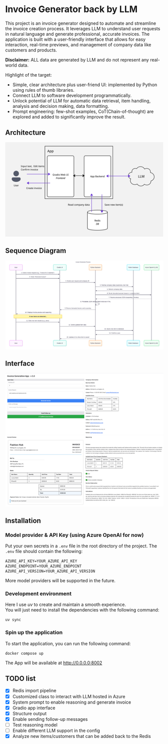 # Invoice Generator back by LLM

This project is an invoice generator designed to automate and streamline the invoice creation process.
It leverages LLM to understand user requests in natural language and generate professional, accurate invoices.
The application is built with a user-friendly interface that allows for easy interaction, real-time previews, and management of company data like customers and products.

**Disclaimer:** ALL data are generated by LLM and do not represent any real-world data.

Highlight of the target:
- Simple, clear architecture plus user-friend UI: implemented by Python using rules of thumb libraries.
- Connect LLM to software development programmatically.
- Unlock potential of LLM for automatic data retrieval, item handling, analysis and decision making, data formatting.
- Prompt engineering: few-shot examples, CoT(Chain-of-thought) are explored and added to significantly improve the result.

## Architecture

![architecture](./asset/architecture.jpg)

## Sequence Diagram

![sequence](./asset/sequence_flow.svg)

## Interface

![interface](./asset/app_interface.png)

## Installation

### Model provider & API Key (using Azure OpenAI for now)
Put your own secrets in a `.env` file in the root directory of the project. The `.env` file should contain the following:
```
AZURE_API_KEY=YOUR_AZURE_API_KEY
AZURE_ENDPOINT=YOUR_AZURE_ENDPOINT
AZURE_API_VERSION=YOUR_AZURE_API_VERSION
```
More model providers will be supported in the future.

### Development environment
Here I use *uv* to create and maintain a smooth experience.  
You will just need to install the dependencies with the following command:
```shell
uv sync
```

### Spin up the application
To start the application, you can run the following command:
```shell
docker compose up
```

The App will be available at http://0.0.0.0:8002


## TODO list
- [x] Redis import pipeline  
- [x] Customized class to interact with LLM hosted in Azure  
- [x] System prompt to enable reasoning and generate invoice  
- [x] Gradio app interface  
- [x] Structure output  
- [x] Enable sending follow-up messages  
- [ ] Test reasoning model  
- [ ] Enable different LLM support in the config  
- [x] Analyze new items/customers that can be added back to the Redis  
